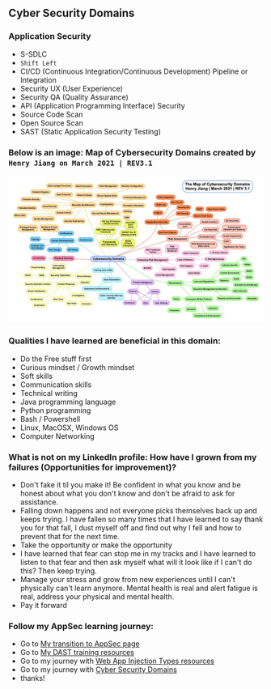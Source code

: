 ## Cyber Security Domains


### Application Security
- S-SDLC
- `Shift Left`
- CI/CD (Continuous Integration/Continuous Development) Pipeline or Integration
- Security UX (User Experience)
- Security QA (Quality Assurance)
- API (Application Programming Interface) Security
- Source Code Scan
- Open Source Scan
- SAST (Static Application Security Testing)

### Below is an image: Map of Cybersecurity Domains created by `Henry Jiang on March 2021 | REV3.1`
![Map of Cybersecurity Domains](Cyber_Domains.jpeg)

### Qualities I have learned are beneficial in this domain:
- Do the Free stuff first
- Curious mindset / Growth mindset
- Soft skills
- Communication skills
- Technical writing 
- Java programming language 
- Python programming
- Bash / Powershell  
- Linux, MacOSX, Windows OS
- Computer Networking

### What is not on my LinkedIn profile: How have I grown from my failures (Opportunities for improvement)?
- Don't fake it til you make it! Be confident in what you know and be honest about what you don't know and don't be afraid to ask for assistance. 
- Falling down happens and not everyone picks themselves back up and keeps trying. I have fallen so many times that I have learned to say thank you for that fall, I dust myself off and find out why I fell and how to prevent that for the next time.
- Take the opportunity or make the opportunity
- I have learned that fear can stop me in my tracks and I have learned to listen to that fear and then ask myself what will it look like if I can't do this? Then keep trying. 
- Manage your stress and grow from new experiences until I can't physically can't learn anymore. Mental health is real and alert fatigue is real, address your physical and mental health. 
- Pay it forward 

### Follow my AppSec learning journey:
- Go to [My transition to AppSec page](https://github.com/yettsyjk/TransitioningToCyberSecurity_ApplicationSecurity/blob/main/README.md)
- Go to [My DAST training resources](https://github.com/yettsyjk/TransitioningToCyberSecurity_ApplicationSecurity/blob/main/DAST_resource.md)
- Go to my journey with [Web App Injection Types resources](https://github.com/yettsyjk/TransitioningToCyberSecurity_ApplicationSecurity/blob/main/WebAppInjectionTypes.md)
- Go to my journey with [Cyber Security Domains](https://github.com/yettsyjk/TransitioningToCyberSecurity_ApplicationSecurity/edit/main/AppSec_Resources.md) 
- thanks!
